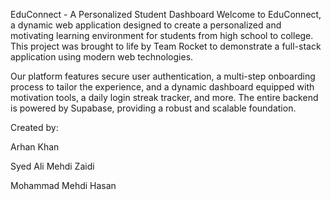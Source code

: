 EduConnect - A Personalized Student Dashboard
Welcome to EduConnect, a dynamic web application designed to create a personalized and motivating learning environment for students from high school to college. This project was brought to life by Team Rocket to demonstrate a full-stack application using modern web technologies.

Our platform features secure user authentication, a multi-step onboarding process to tailor the experience, and a dynamic dashboard equipped with motivation tools, a daily login streak tracker, and more. The entire backend is powered by Supabase, providing a robust and scalable foundation.

Created by:

Arhan Khan

Syed Ali Mehdi Zaidi

Mohammad Mehdi Hasan
